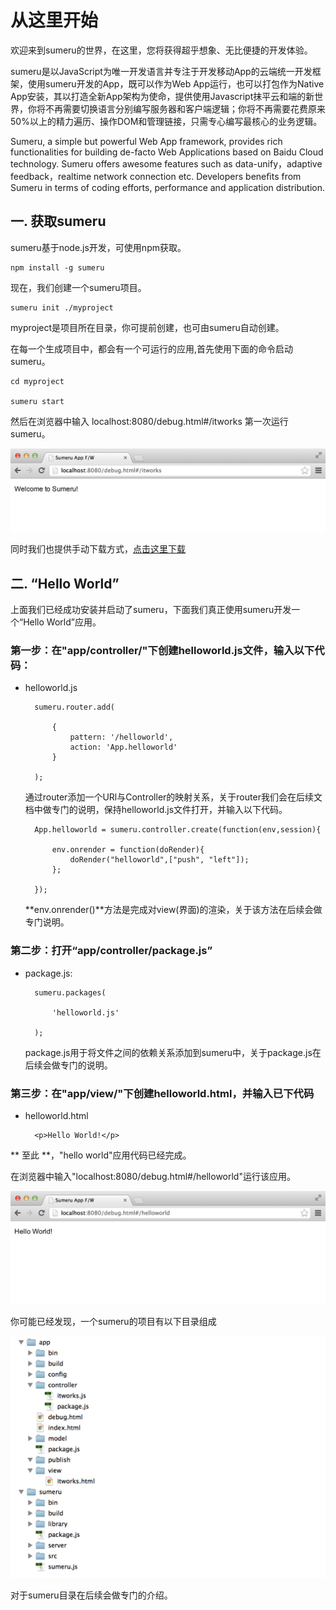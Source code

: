 从这里开始
====================


欢迎来到sumeru的世界，在这里，您将获得超乎想象、无比便捷的开发体验。

sumeru是以JavaScript为唯一开发语言并专注于开发移动App的云端统一开发框架，使用sumeru开发的App，既可以作为Web App运行，也可以打包作为Native App安装，其以打造全新App架构为使命，提供使用Javascript抹平云和端的新世界，你将不再需要切换语言分别编写服务器和客户端逻辑；你将不再需要花费原来50%以上的精力遍历、操作DOM和管理链接，只需专心编写最核心的业务逻辑。



Sumeru, a simple but powerful Web App framework, provides rich functionalities for building de-facto Web Applications based on Baidu Cloud technology. Sumeru offers awesome features such as data-unify，adaptive feedback，realtime network connection etc. Developers beneﬁts from Sumeru in terms of coding efforts, performance and application distribution.


## 一. 获取sumeru

sumeru基于node.js开发，可使用npm获取。

	npm install -g sumeru
	
现在，我们创建一个sumeru项目。

	sumeru init ./myproject
	
myproject是项目所在目录，你可提前创建，也可由sumeru自动创建。
	
在每一个生成项目中，都会有一个可运行的应用,首先使用下面的命令启动sumeru。

	cd myproject
	
	sumeru start
	
然后在浏览器中输入 localhost:8080/debug.html#/itworks 第一次运行sumeru。

![](images/itworks.png)

同时我们也提供手动下载方式，[点击这里下载](http://baidu.com)


## 二. “Hello World”


上面我们已经成功安装并启动了sumeru，下面我们真正使用sumeru开发一个“Hello World”应用。


### 第一步：在"app/controller/"下创建helloworld.js文件，输入以下代码：

* helloworld.js


		sumeru.router.add(

			{
				pattern: '/helloworld',
				action: 'App.helloworld'
			}

		);

	通过router添加一个URl与Controller的映射关系，关于router我们会在后续文档中做专门的说明，保持helloworld.js文件打开，并输入以下代码。
	
		App.helloworld = sumeru.controller.create(function(env,session){

			env.onrender = function(doRender){
				doRender("helloworld",["push", "left"]);
			};

		});	

	**env.onrender()**方法是完成对view(界面)的渲染，关于该方法在后续会做专门说明。
	
### 第二步：打开“app/controller/package.js”


* package.js:

		sumeru.packages(

			'helloworld.js'

		);

	package.js用于将文件之间的依赖关系添加到sumeru中，关于package.js在后续会做专门的说明。

	

### 第三步：在"app/view/"下创建helloworld.html，并输入已下代码

* helloworld.html

	
		<p>Hello World!</p>
		
** 至此 **，"hello world"应用代码已经完成。

在浏览器中输入"localhost:8080/debug.html#/helloworld"运行该应用。

![](images/helloworld.png)


你可能已经发现，一个sumeru的项目有以下目录组成

![](images/sumeru_folder.png)

对于sumeru目录在后续会做专门的介绍。
	
